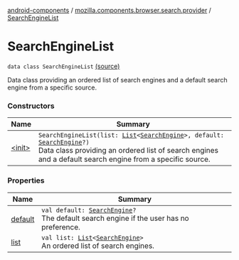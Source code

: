 [android-components](../../index.md) / [mozilla.components.browser.search.provider](../index.md) / [SearchEngineList](./index.md)

# SearchEngineList

`data class SearchEngineList` [(source)](https://github.com/mozilla-mobile/android-components/blob/master/components/browser/search/src/main/java/mozilla/components/browser/search/provider/SearchEngineProvider.kt#L24)

Data class providing an ordered list of search engines and a default search engine from a
specific source.

### Constructors

| Name | Summary |
|---|---|
| [&lt;init&gt;](-init-.md) | `SearchEngineList(list: `[`List`](https://kotlinlang.org/api/latest/jvm/stdlib/kotlin.collections/-list/index.html)`<`[`SearchEngine`](../../mozilla.components.browser.search/-search-engine/index.md)`>, default: `[`SearchEngine`](../../mozilla.components.browser.search/-search-engine/index.md)`?)`<br>Data class providing an ordered list of search engines and a default search engine from a specific source. |

### Properties

| Name | Summary |
|---|---|
| [default](default.md) | `val default: `[`SearchEngine`](../../mozilla.components.browser.search/-search-engine/index.md)`?`<br>The default search engine if the user has no preference. |
| [list](list.md) | `val list: `[`List`](https://kotlinlang.org/api/latest/jvm/stdlib/kotlin.collections/-list/index.html)`<`[`SearchEngine`](../../mozilla.components.browser.search/-search-engine/index.md)`>`<br>An ordered list of search engines. |
